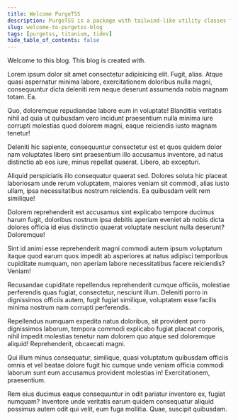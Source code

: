 ```yaml
---
title: Welcome PurgeTSS
description: PurgeTSS is a package with tailwind-like utility classes for Titanium developers who want to easily and quickly create beautifully designed mobile apps.
slug: welcome-to-purgetss-blog
tags: [purgetss, titanium, tidev]
hide_table_of_contents: false
---
```


Welcome to this blog. This blog is created with.

<!--truncate-->

Lorem ipsum dolor sit amet consectetur adipisicing elit. Fugit, alias. Atque quasi aspernatur minima labore, exercitationem doloribus nulla magni, consequuntur dicta deleniti rem neque deserunt assumenda nobis magnam totam. Ea.

Quo, doloremque repudiandae labore eum in voluptate! Blanditiis veritatis nihil ad quia ut quibusdam vero incidunt praesentium nulla minima iure corrupti molestias quod dolorem magni, eaque reiciendis iusto magnam tenetur!

Deleniti hic sapiente, consequuntur consectetur est et quos quidem dolor nam voluptates libero sint praesentium illo accusamus inventore, ad natus distinctio ab eos iure, minus repellat quaerat. Libero, ab excepturi.

Aliquid perspiciatis illo consequatur quaerat sed. Dolores soluta hic placeat laboriosam unde rerum voluptatem, maiores veniam sit commodi, alias iusto ullam, ipsa necessitatibus nostrum reiciendis. Ea quibusdam velit rem similique!

Dolorem reprehenderit est accusamus sint explicabo tempore ducimus harum fugit, doloribus nostrum ipsa debitis aperiam eveniet ab nobis dicta dolores officia id eius distinctio quaerat voluptate nesciunt nulla deserunt? Doloremque!

Sint id animi esse reprehenderit magni commodi autem ipsum voluptatum itaque quod earum quos impedit ab asperiores at natus adipisci temporibus cupiditate numquam, non aperiam labore necessitatibus facere reiciendis? Veniam!

Recusandae cupiditate repellendus reprehenderit cumque officiis, molestiae perferendis quas fugiat, consectetur, nesciunt illum. Deleniti porro in dignissimos officiis autem, fugit fugiat similique, voluptatem esse facilis minima nostrum nam corrupti perferendis.

Repellendus numquam expedita natus doloribus, sit provident porro dignissimos laborum, tempora commodi explicabo fugiat placeat corporis, nihil impedit molestias tenetur nam dolorem quo atque sed doloremque aliquid! Reprehenderit, obcaecati magni.

Qui illum minus consequatur, similique, quasi voluptatum quibusdam officiis omnis et vel beatae dolore fugit hic cumque unde veniam officia commodi laborum sunt eum accusamus provident molestias in! Exercitationem, praesentium.

Rem eius ducimus eaque consequuntur in odit pariatur inventore ex, fugiat numquam? Inventore unde veritatis earum quidem consequatur aliquid possimus autem odit qui velit, eum fuga mollitia. Quae, suscipit quibusdam.
